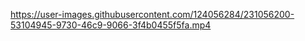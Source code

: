 https://user-images.githubusercontent.com/124056284/231056200-53104945-9730-46c9-9066-3f4b0455f5fa.mp4

